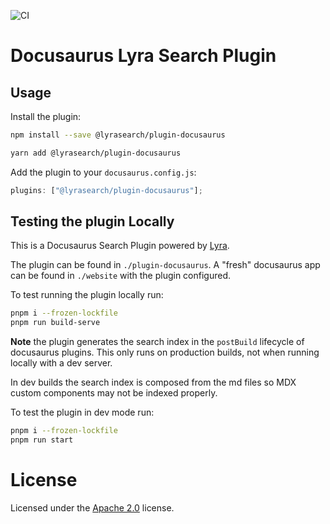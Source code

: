 ![CI](https://github.com/lyrasearch/plugin-docusaurus/actions/workflows/ci.yml/badge.svg?event=push)

# Docusaurus Lyra Search Plugin

## Usage

Install the plugin:

```bash
npm install --save @lyrasearch/plugin-docusaurus
```

```bash
yarn add @lyrasearch/plugin-docusaurus
```

Add the plugin to your `docusaurus.config.js`:

```js
plugins: ["@lyrasearch/plugin-docusaurus"];
```

## Testing the plugin Locally

This is a Docusaurus Search Plugin powered by
[Lyra](https://github.com/lyrasearch/lyra).

The plugin can be found in `./plugin-docusaurus`. A "fresh" docusaurus app can
be found in `./website` with the plugin configured.

To test running the plugin locally run:

```bash
pnpm i --frozen-lockfile
pnpm run build-serve
```

**Note** the plugin generates the search index in the `postBuild` lifecycle of docusaurus plugins. This only runs on production builds, not when running locally with a dev server. 

In dev builds the search index is composed from the md files so MDX custom components may not be indexed properly. 

To test the plugin in dev mode run:

```bash
pnpm i --frozen-lockfile
pnpm run start
```

# License

Licensed under the [Apache 2.0](/LICENSE.md) license.
